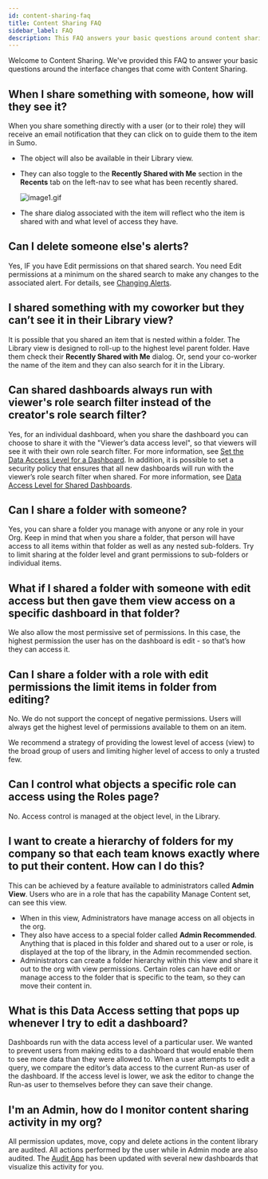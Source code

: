 ```yaml
---
id: content-sharing-faq
title: Content Sharing FAQ
sidebar_label: FAQ
description: This FAQ answers your basic questions around content sharing.
---
```


Welcome to Content Sharing. We've provided this FAQ to answer your basic questions around the interface changes that come with Content Sharing.

## When I share something with someone, how will they see it?

When you share something directly with a user (or to their role) they will receive an email notification that they can click on to guide them to the item in Sumo.

* The object will also be available in their Library view.
* They can also toggle to the **Recently Shared with Me** section in the **Recents** tab on the left-nav to see what has been recently shared.

    ![image1.gif](/img/content-sharing/recent-shared.gif)

* The share dialog associated with the item will reflect who the item is shared with and what level of access they have.

## Can I delete someone else's alerts?

Yes, IF you have Edit permissions on that shared search. You need Edit permissions at a minimum on the shared search to make any changes to the associated alert. For details, see [Changing Alerts](changing-alerts.md).

## I shared something with my coworker but they can’t see it in their Library view?

It is possible that you shared an item that is nested within a folder. The Library view is designed to roll-up to the highest level parent folder. Have them check their **Recently Shared with Me** dialog. Or, send your co-worker the name of the item and they can also search for it in the Library.

## Can shared dashboards always run with viewer's role search filter instead of the creator's role search filter?

Yes, for an individual dashboard, when you share the dashboard you can choose to share it with the "Viewer’s data access level", so that
viewers will see it with their own role search filter. For more information, see [Set the Data Access Level for a Dashboard](../../dashboards/get-started/set-data-access-level-dashboard.md). In addition, it is possible to set a security policy that ensures that all new dashboards will run with the viewer’s role search filter when shared. For more information, see [Data Access Level for Shared Dashboards](../security/data-access-level-shared-dashboards.md). 

## Can I share a folder with someone?

Yes, you can share a folder you manage with anyone or any role in your Org. Keep in mind that when you share a folder, that person will have access to all items within that folder as well as any nested sub-folders. Try to limit sharing at the folder level and grant permissions to sub-folders or individual items.

## What if I shared a folder with someone with edit access but then gave them view access on a specific dashboard in that folder?

We also allow the most permissive set of permissions. In this case, the highest permission the user has on the dashboard is edit - so that’s how they can access it.

## Can I share a folder with a role with edit permissions the limit items in folder from editing?

No. We do not support the concept of negative permissions. Users will always get the highest level of permissions available to them on an
item.

We recommend a strategy of providing the lowest level of access (view) to the broad group of users and limiting higher level of access to only a trusted few.

## Can I control what objects a specific role can access using the Roles page?

No. Access control is managed at the object level, in the Library.

## I want to create a hierarchy of folders for my company so that each team knows exactly where to put their content. How can I do this?

This can be achieved by a feature available to administrators called
**Admin View**. Users who are in a role that has the capability Manage
Content set, can see this view.

* When in this view, Administrators have manage access on all objects in the org.
* They also have access to a special folder called **Admin Recommended**. Anything that is placed in this folder and shared out to a user or role, is displayed at the top of the library, in the Admin recommended section.
* Administrators can create a folder hierarchy within this view and share it out to the org with view permissions. Certain roles can have edit or manage access to the folder that is specific to the team, so they can move their content in.

## What is this Data Access setting that pops up whenever I try to edit a dashboard?

Dashboards run with the data access level of a particular user. We wanted to prevent users from making edits to a dashboard that would enable them to see more data than they were allowed to. When a user attempts to edit a query, we compare the editor’s data access to the current Run-as user of the dashboard. If the access level is lower, we ask the editor to change the Run-as user to themselves before they can save their change.

## I'm an Admin, how do I monitor content sharing activity in my org?

All permission updates, move, copy and delete actions in the content library are audited. All actions performed by the user while in Admin
mode are also audited. The [Audit App](/docs/integrations/sumo-apps/Audit) has been updated with several new dashboards that visualize this activity for you.
